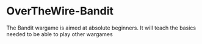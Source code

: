 # OverTheWire-Bandit
The Bandit wargame is aimed at absolute beginners. It will teach the basics needed to be able to play other wargames

